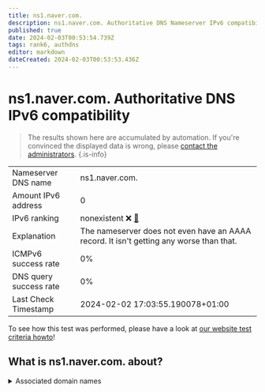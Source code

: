 ```yaml
---
title: ns1.naver.com.
description: ns1.naver.com. Authoritative DNS Nameserver IPv6 compatibility
published: true
date: 2024-02-03T00:53:54.739Z
tags: rank6, authdns
editor: markdown
dateCreated: 2024-02-03T00:53:53.436Z
---
```


# ns1.naver.com. Authoritative DNS IPv6 compatibility

> The results shown here are accumulated by automation. If you're convinced the displayed data is wrong, please [contact the administrators](/howto/chat). 
{.is-info}




|   |   |
| - | - |
| Nameserver DNS name | ns1.naver.com.
| Amount IPv6 address | 0
| IPv6 ranking | nonexistent :x: [🔗](/howto/ranking) |
| Explanation | The nameserver does not even have an AAAA record. It isn't getting any worse than that. |
| ICMPv6 success rate | 0%|
| DNS query success rate | 0% |
| Last Check Timestamp | 2024-02-02 17:03:55.190078+01:00 |

To see how this test was performed, please have a look at [our website test criteria howto](/howto/testcriteria/authdns)!


## What is ns1.naver.com. about?






<details>
<summary>Associated domain names</summary>

www.naver.com

</details>
